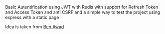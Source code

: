 Basic Autentification using JWT with Redis with support for Refresh Token and Access Token and anti CSRF and a simple way to test the project using express with a static page

Idea is taken from [Ben Awad](https://youtu.be/CcrgG5MjGOk?si=RyvYT3XxXs3aD-go)

